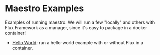 # Maestro Examples

Examples of running maestro. We will run a few "locally" and others with Flux Framework as a manager, since it's easy
to package in a docker container!

 - [Hello World](hello-world): run a hello-world example with or without Flux in a container.
